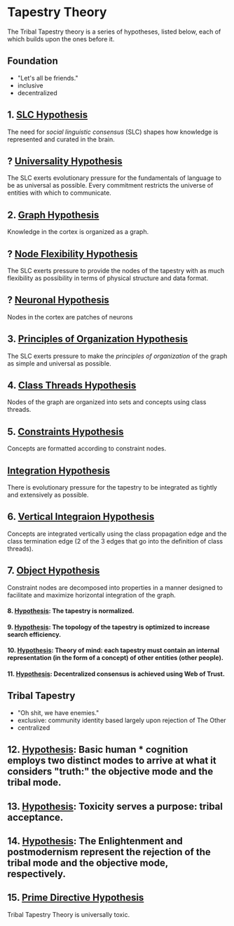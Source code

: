 # Tapestry Theory

The Tribal Tapestry theory is a series of hypotheses, listed below, each of which builds upon the ones before it.

## Foundation

- "Let's all be friends."
- inclusive
- decentralized

## 1. [SLC Hypothesis](https://github.com/wds4/tribal-tapestry/blob/main/essays/bookJustification/hypotheses/socialLinguisticConsensusHypothesis.md)
The need for *social linguistic consensus* (SLC) shapes how knowledge is represented and curated in the brain.

## ? [Universality Hypothesis]()
The SLC exerts evolutionary pressure for the fundamentals of language to be as universal as possible. Every commitment restricts the universe of entities with which to communicate.

## 2. [Graph Hypothesis](https://github.com/wds4/tribal-tapestry/blob/main/essays/bookJustification/hypotheses/graphHypothesis.md)
Knowledge in the cortex is organized as a graph.

## ? [Node Flexibility Hypothesis]()
The SLC exerts pressure to provide the nodes of the tapestry with as much flexibility as possibility in terms of physical structure and data format.

## ? [Neuronal Hypothesis]()
Nodes in the cortex are patches of neurons

## 3. [Principles of Organization Hypothesis](https://github.com/wds4/tribal-tapestry/blob/main/essays/bookJustification/hypotheses/principlesOfOrganization.md)
The SLC exerts pressure to make the *principles of organization* of the graph as simple and universal as possible.

## 4. [Class Threads Hypothesis](https://github.com/wds4/tribal-tapestry/blob/main/essays/bookJustification/hypotheses/classThreadsHypothesis.md)
Nodes of the graph are organized into sets and concepts using class threads.

## 5. [Constraints Hypothesis](https://github.com/wds4/tribal-tapestry/blob/main/essays/bookJustification/hypotheses/constraints.md)
Concepts are formatted according to constraint nodes.

## [Integration Hypothesis]()
There is evolutionary pressure for the tapestry to be integrated as tightly and extensively as possible.

## 6. [Vertical Integraion Hypothesis](https://github.com/wds4/tribal-tapestry/blob/main/essays/bookJustification/hypotheses/verticalIntegrationHypothesis.md)
Concepts are integrated vertically using the class propagation edge and the class termination edge (2 of the 3 edges that go into the definition of class threads).

## 7. [Object Hypothesis](https://github.com/wds4/tribal-tapestry/blob/main/essays/bookJustification/hypotheses/objectHypothesis.md)
Constraint nodes are decomposed into properties in a manner designed to facilitate and maximize horizontal integration of the graph.

#### 8. [Hypothesis](https://github.com/wds4/tribal-tapestry/blob/main/essays/bookJustification/hypotheses/.md): The tapestry is normalized.

#### 9. [Hypothesis](https://github.com/wds4/tribal-tapestry/blob/main/essays/bookJustification/hypotheses/.md): The topology of the tapestry is optimized to increase search efficiency.

#### 10. [Hypothesis](https://github.com/wds4/tribal-tapestry/blob/main/essays/bookJustification/hypotheses/.md): Theory of mind: each tapestry must contain an internal representation (in the form of a concept) of other entities (other people).

#### 11. [Hypothesis](https://github.com/wds4/tribal-tapestry/blob/main/essays/bookJustification/hypotheses/.md): Decentralized consensus is achieved using Web of Trust.

## Tribal Tapestry 

- "Oh shit, we have enemies."
- exclusive: community identity based largely upon rejection of The Other
- centralized

## 12. [Hypothesis](https://github.com/wds4/tribal-tapestry/blob/main/essays/bookJustification/hypotheses/.md): Basic human * cognition employs two distinct modes to arrive at what it considers "truth:" the objective mode and the tribal mode.

## 13. [Hypothesis](https://github.com/wds4/tribal-tapestry/blob/main/essays/bookJustification/hypotheses/.md): Toxicity serves a purpose: tribal acceptance.

## 14. [Hypothesis](https://github.com/wds4/tribal-tapestry/blob/main/essays/bookJustification/hypotheses/.md): The Enlightenment and postmodernism represent the rejection of the tribal mode and the objective mode, respectively.

## 15. [Prime Directive Hypothesis](https://github.com/wds4/tribal-tapestry/blob/main/essays/bookJustification/hypotheses/primeDirectiveHypothesis.md)
Tribal Tapestry Theory is universally toxic.



